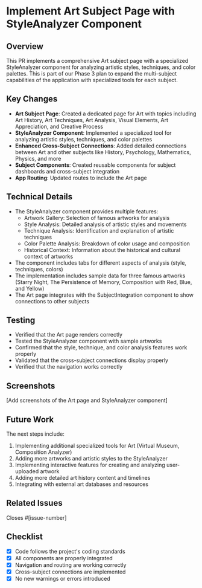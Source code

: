 # Implement Art Subject Page with StyleAnalyzer Component

## Overview

This PR implements a comprehensive Art subject page with a specialized StyleAnalyzer component for analyzing artistic styles, techniques, and color palettes. This is part of our Phase 3 plan to expand the multi-subject capabilities of the application with specialized tools for each subject.

## Key Changes

- **Art Subject Page**: Created a dedicated page for Art with topics including Art History, Art Techniques, Art Analysis, Visual Elements, Art Appreciation, and Creative Process
- **StyleAnalyzer Component**: Implemented a specialized tool for analyzing artistic styles, techniques, and color palettes
- **Enhanced Cross-Subject Connections**: Added detailed connections between Art and other subjects like History, Psychology, Mathematics, Physics, and more
- **Subject Components**: Created reusable components for subject dashboards and cross-subject integration
- **App Routing**: Updated routes to include the Art page

## Technical Details

- The StyleAnalyzer component provides multiple features:
  - Artwork Gallery: Selection of famous artworks for analysis
  - Style Analysis: Detailed analysis of artistic styles and movements
  - Technique Analysis: Identification and explanation of artistic techniques
  - Color Palette Analysis: Breakdown of color usage and composition
  - Historical Context: Information about the historical and cultural context of artworks
- The component includes tabs for different aspects of analysis (style, techniques, colors)
- The implementation includes sample data for three famous artworks (Starry Night, The Persistence of Memory, Composition with Red, Blue, and Yellow)
- The Art page integrates with the SubjectIntegration component to show connections to other subjects

## Testing

- Verified that the Art page renders correctly
- Tested the StyleAnalyzer component with sample artworks
- Confirmed that the style, technique, and color analysis features work properly
- Validated that the cross-subject connections display properly
- Verified that the navigation works correctly

## Screenshots

[Add screenshots of the Art page and StyleAnalyzer component]

## Future Work

The next steps include:
1. Implementing additional specialized tools for Art (Virtual Museum, Composition Analyzer)
2. Adding more artworks and artistic styles to the StyleAnalyzer
3. Implementing interactive features for creating and analyzing user-uploaded artwork
4. Adding more detailed art history content and timelines
5. Integrating with external art databases and resources

## Related Issues

Closes #[issue-number]

## Checklist

- [x] Code follows the project's coding standards
- [x] All components are properly integrated
- [x] Navigation and routing are working correctly
- [x] Cross-subject connections are implemented
- [x] No new warnings or errors introduced

